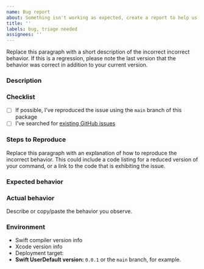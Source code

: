 ```yaml
---
name: Bug report
about: Something isn't working as expected, create a report to help us improve.
title: ''
labels: bug, triage needed
assignees: ''
---
```


<!--
Thanks for contributing to the Swift UserDefault!

Before you submit your issue, please replace each paragraph
below with the relevant details for your bug, and complete
the steps in the checklist by placing an 'x' in each box:

- [x] I've completed this task
- [ ] This task isn't completed
-->

Replace this paragraph with a short description of the incorrect incorrect behavior. If this is a regression, please note the last version that the behavior was correct in addition to your current version.

### Description
<!-- Describe clearly and concisely what the bug is. -->

### Checklist
- [ ] If possible, I've reproduced the issue using the `main` branch of this package
- [ ] I've searched for [existing GitHub issues](https://github.com/swift-library/swift-userdefault/issues)

### Steps to Reproduce
<!--
Explain how to reproduce the problem (in steps if seen fit) and include either
an inline test case (preferred) or a project that reproduces it. Consider
reducing the sample to the smallest amount of code possible — a smaller test
case is easier to reason about and more appealing to сontributors.
-->

Replace this paragraph with an explanation of how to reproduce the incorrect behavior. This could include a code listing for a reduced version of your command, or a link to the code that is exhibiting the issue.

### Expected behavior
<!-- Describe what you expected to happen. -->

<!-- If deemed helpful, add screenshots that showcase the problem. -->
<!-- **Screenshots** -->

<!--
Include information about the Swift compiler version and, if applicable, the
Xcode version you are observing the problem in and the deployment target.
-->

### Actual behavior
Describe or copy/paste the behavior you observe.

### Environment
- Swift compiler version info <!-- replace with the output of 'swiftc -version' -->
- Xcode version info <!-- replace with the output of 'xcodebuild -version' -->
- Deployment target: <!-- e.g. iOS 12.3 -->
- **Swift UserDefault version:** `0.0.1` or the `main` branch, for example.

<!-- Add any other context about the problem as appropriate. -->
<!-- **Additional context** -->